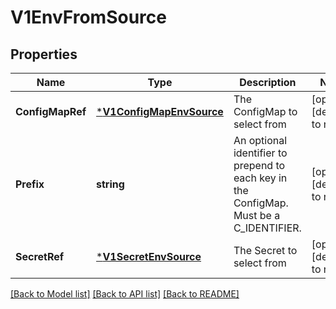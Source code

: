 # V1EnvFromSource

## Properties
Name | Type | Description | Notes
------------ | ------------- | ------------- | -------------
**ConfigMapRef** | [***V1ConfigMapEnvSource**](v1.ConfigMapEnvSource.md) | The ConfigMap to select from | [optional] [default to null]
**Prefix** | **string** | An optional identifier to prepend to each key in the ConfigMap. Must be a C_IDENTIFIER. | [optional] [default to null]
**SecretRef** | [***V1SecretEnvSource**](v1.SecretEnvSource.md) | The Secret to select from | [optional] [default to null]

[[Back to Model list]](../README.md#documentation-for-models) [[Back to API list]](../README.md#documentation-for-api-endpoints) [[Back to README]](../README.md)


